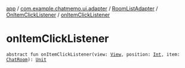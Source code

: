 [app](../../../index.md) / [com.example.chatmemo.ui.adapter](../../index.md) / [RoomListAdapter](../index.md) / [OnItemClickListener](index.md) / [onItemClickListener](./on-item-click-listener.md)

# onItemClickListener

`abstract fun onItemClickListener(view: `[`View`](https://developer.android.com/reference/android/view/View.html)`, position: `[`Int`](https://kotlinlang.org/api/latest/jvm/stdlib/kotlin/-int/index.html)`, item: `[`ChatRoom`](../../../com.example.chatmemo.model.entity/-chat-room/index.md)`): `[`Unit`](https://kotlinlang.org/api/latest/jvm/stdlib/kotlin/-unit/index.html)